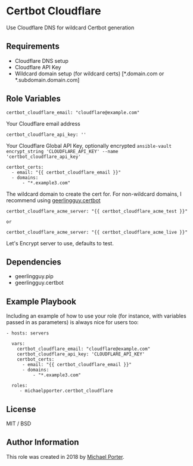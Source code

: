 # Certbot Cloudflare

Use Cloudflare DNS for wildcard Certbot generation

## Requirements

- Cloudflare DNS setup
- Cloudflare API Key
- Wildcard domain setup (for wildcard certs) [*.domain.com or *.subdomain.domain.com]

## Role Variables

    certbot_cloudflare_email: "cloudflare@example.com"

Your Cloudflare email address

    certbot_cloudflare_api_key: ''

Your Cloudflare Global API Key, optionally encrypted `ansible-vault encrypt_string 'CLOUDFLARE_API_KEY' --name 'certbot_cloudflare_api_key'`

    certbot_certs:
      - email: "{{ certbot_cloudflare_email }}"
      - domains:
          - "*.example3.com"

The wildcard domain to create the cert for. For non-wildcard domains, I recommend using [geerlingguy.certbot](https://github.com/geerlingguy/ansible-role-certbot)

    certbot_cloudflare_acme_server: "{{ certbot_cloudflare_acme_test }}"

    or

    certbot_cloudflare_acme_server: "{{ certbot_cloudflare_acme_live }}"

Let's Encrypt server to use, defaults to test.

## Dependencies

- geerlingguy.pip
- geerlingguy.certbot

## Example Playbook

Including an example of how to use your role (for instance, with variables passed in as parameters) is always nice for users too:

    - hosts: servers

      vars:
        certbot_cloudflare_email: "cloudflare@example.com"
        certbot_cloudflare_api_key: 'CLOUDFLARE_API_KEY'
        certbot_certs:
          - email: "{{ certbot_cloudflare_email }}"
          - domains:
              - "*.example3.com"

      roles:
         - michaelpporter.certbot_cloudflare

## License

MIT / BSD

## Author Information

This role was created in 2018 by [Michael Porter](https://www.michaelpporter.com/).

